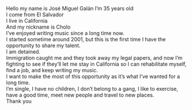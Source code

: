 Hello my name is José Miguel Galán I’m 35 years old  
I come from El Salvador  
I live in California  
And my nickname is Cholo  
I’ve enjoyed writing music since a long time now.  
I started sometime around 2001, but this is the first time I have the opportunity to share my talent.  
I am detained.  
Immigration caught me and they took away my legal papers, and now I’m fighting to see if they’ll let me stay in California so I can rehabilitate myself, find a job, and keep writing my music.  
I want to make the most of this opportunity as it’s what I’ve wanted for a long time.  
I’m single, I have no children, I don’t belong to a gang, I like to exercise, have a good time, meet new people and travel to new places.  
Thank you
